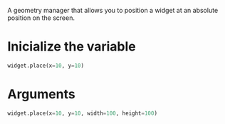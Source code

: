 A geometry manager that allows you to position a widget at an absolute position on the screen.
# Inicialize the variable
```python
widget.place(x=10, y=10)
```

# Arguments
```python
widget.place(x=10, y=10, width=100, height=100)
```

